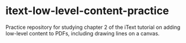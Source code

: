 # itext-low-level-content-practice
Practice repository for studying chapter 2 of the iText tutorial on adding low-level content to PDFs, including drawing lines on a canvas.
